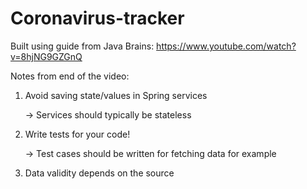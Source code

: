 # Coronavirus-tracker

Built using guide from Java Brains: https://www.youtube.com/watch?v=8hjNG9GZGnQ

Notes from end of the video:

1. Avoid saving state/values in Spring services

    -> Services should typically be stateless

2. Write tests for your code!
 
    -> Test cases should be written for fetching data for example

3. Data validity depends on the source